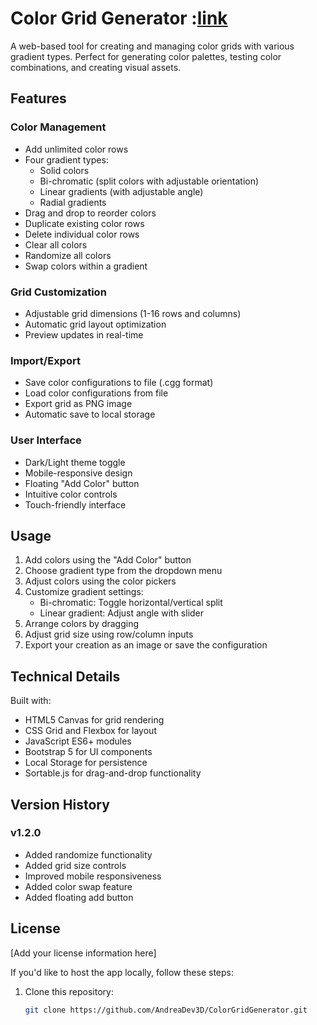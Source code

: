 # Color Grid Generator :[link](https://andreadev3d.github.io/ColorGridGenerator/)

A web-based tool for creating and managing color grids with various gradient types. Perfect for generating color palettes, testing color combinations, and creating visual assets.

## Features

### Color Management
- Add unlimited color rows
- Four gradient types:
  - Solid colors
  - Bi-chromatic (split colors with adjustable orientation)
  - Linear gradients (with adjustable angle)
  - Radial gradients
- Drag and drop to reorder colors
- Duplicate existing color rows
- Delete individual color rows
- Clear all colors
- Randomize all colors
- Swap colors within a gradient

### Grid Customization
- Adjustable grid dimensions (1-16 rows and columns)
- Automatic grid layout optimization
- Preview updates in real-time

### Import/Export
- Save color configurations to file (.cgg format)
- Load color configurations from file
- Export grid as PNG image
- Automatic save to local storage

### User Interface
- Dark/Light theme toggle
- Mobile-responsive design
- Floating "Add Color" button
- Intuitive color controls
- Touch-friendly interface

## Usage

1. Add colors using the "Add Color" button
2. Choose gradient type from the dropdown menu
3. Adjust colors using the color pickers
4. Customize gradient settings:
   - Bi-chromatic: Toggle horizontal/vertical split
   - Linear gradient: Adjust angle with slider
5. Arrange colors by dragging
6. Adjust grid size using row/column inputs
7. Export your creation as an image or save the configuration

## Technical Details

Built with:
- HTML5 Canvas for grid rendering
- CSS Grid and Flexbox for layout
- JavaScript ES6+ modules
- Bootstrap 5 for UI components
- Local Storage for persistence
- Sortable.js for drag-and-drop functionality

## Version History

### v1.2.0
- Added randomize functionality
- Added grid size controls
- Improved mobile responsiveness
- Added color swap feature
- Added floating add button

## License

[Add your license information here]



If you'd like to host the app locally, follow these steps:

1. Clone this repository:
   ```bash
   git clone https://github.com/AndreaDev3D/ColorGridGenerator.git
